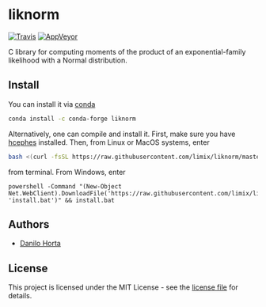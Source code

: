 # liknorm

[![Travis](https://img.shields.io/travis/limix/liknorm.svg?style=flat-square&label=linux%20%2F%20macos%20build)](https://travis-ci.org/limix/liknorm) [![AppVeyor](https://img.shields.io/appveyor/ci/Horta/liknorm.svg?style=flat-square&label=windows%20build)](https://ci.appveyor.com/project/Horta/liknorm)

C library for computing moments of the product of an
exponential-family likelihood with a Normal distribution.

## Install

You can install it via [conda](https://conda.io)

```bash
conda install -c conda-forge liknorm
```

Alternatively, one can compile and install it.
First, make sure you have [hcephes](https://github.com/limix/hcephes) installed.
Then, from Linux or MacOS systems, enter

```bash
bash <(curl -fsSL https://raw.githubusercontent.com/limix/liknorm/master/install)
```

from terminal. From Windows, enter

```dos
powershell -Command "(New-Object Net.WebClient).DownloadFile('https://raw.githubusercontent.com/limix/liknorm/master/install.bat', 'install.bat')" && install.bat
```

## Authors

- [Danilo Horta](https://github.com/horta)

## License

This project is licensed under the MIT License - see the [license file](https://raw.githubusercontent.com/limix/liknorm/master/LICENSE.md) for details.
